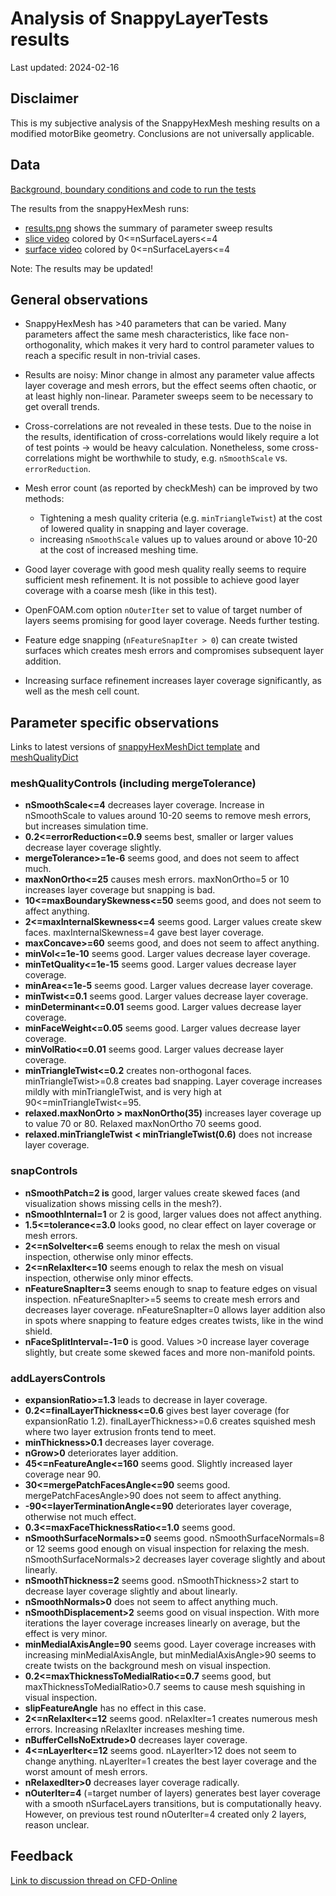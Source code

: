 # Analysis of SnappyLayerTests results

Last updated: 2024-02-16

## Disclaimer

This is my subjective analysis of the SnappyHexMesh meshing results on
a modified motorBike geometry. Conclusions are not universally
applicable.

## Data

[Background, boundary conditions and code to run the tests](./README.md)

The results from the snappyHexMesh runs:
* [results.png](http://tkeskita.kapsi.fi/OF/snappyLayerTests_results.png) shows the summary of parameter sweep results
* [slice video](https://vimeo.com/906686016) colored by 0<=nSurfaceLayers<=4
* [surface video](https://vimeo.com/906685981) colored by 0<=nSurfaceLayers<=4

Note: The results may be updated!

## General observations

* SnappyHexMesh has >40 parameters that can be varied. Many
  parameters affect the same mesh characteristics, like face
  non-orthogonality, which makes it very hard to control parameter
  values to reach a specific result in non-trivial cases.

* Results are noisy: Minor change in almost any parameter value
  affects layer coverage and mesh errors, but the effect seems often
  chaotic, or at least highly non-linear. Parameter sweeps seem to be
  necessary to get overall trends.

* Cross-correlations are not revealed in these tests. Due to the noise
  in the results, identification of cross-correlations would likely
  require a lot of test points -> would be heavy calculation.
  Nonetheless, some cross-correlations might be worthwhile to
  study, e.g. `nSmoothScale` vs. `errorReduction`.

* Mesh error count (as reported by checkMesh) can be improved by two methods:

  * Tightening a mesh quality criteria (e.g. `minTriangleTwist`) at
    the cost of lowered quality in snapping and layer coverage.
  * increasing `nSmoothScale` values up to values around or above
    10-20 at the cost of increased meshing time.

* Good layer coverage with good mesh quality really seems to require
  sufficient mesh refinement. It is not possible to achieve good layer
  coverage with a coarse mesh (like in this test).

* OpenFOAM.com option `nOuterIter` set to value of target number of
  layers seems promising for good layer coverage. Needs further
  testing.

* Feature edge snapping (`nFeatureSnapIter > 0`) can create twisted
  surfaces which creates mesh errors and compromises subsequent layer
  addition.

* Increasing surface refinement increases layer coverage
  significantly, as well as the mesh cell count.


## Parameter specific observations

Links to latest versions of [snappyHexMeshDict template](./foamCase/system/snappy.template) and [meshQualityDict](./foamCase/system/meshQualityDict)

### meshQualityControls (including mergeTolerance)

* **nSmoothScale<=4** decreases layer coverage. Increase in nSmoothScale to values around 10-20 seems to remove mesh errors, but increases simulation time.
* **0.2<=errorReduction<=0.9** seems best, smaller or larger values decrease layer coverage slightly.
* **mergeTolerance>=1e-6** seems good, and does not seem to affect much.
* **maxNonOrtho<=25** causes mesh errors. maxNonOrtho=5 or 10 increases layer coverage but snapping is bad.
* **10<=maxBoundarySkewness<=50** seems good, and does not seem to affect anything.
* **2<=maxInternalSkewness<=4** seems good. Larger values create skew faces. maxInternalSkewness=4 gave best layer coverage.
* **maxConcave>=60** seems good, and does not seem to affect anything.
* **minVol<=1e-10** seems good. Larger values decrease layer coverage.
* **minTetQuality<=1e-15** seems good. Larger values decrease layer coverage.
* **minArea<=1e-5** seems good. Larger values decrease layer coverage.
* **minTwist<=0.1** seems good. Larger values decrease layer coverage.
* **minDeterminant<=0.01** seems good. Larger values decrease layer coverage.
* **minFaceWeight<=0.05** seems good. Larger values decrease layer coverage.
* **minVolRatio<=0.01** seems good. Larger values decrease layer coverage.
* **minTriangleTwist<=0.2** creates non-orthogonal faces. minTriangleTwist>=0.8 creates bad snapping. Layer coverage increases mildly with minTriangleTwist, and is very high at 90<=minTriangleTwist<=95.
* **relaxed.maxNonOrto > maxNonOrtho(35)** increases layer coverage up to value 70 or 80. Relaxed maxNonOrtho 70 seems good.
* **relaxed.minTriangleTwist < minTriangleTwist(0.6)** does not increase layer coverage.

### snapControls

* **nSmoothPatch=2 is** good, larger values create skewed faces (and visualization shows missing cells in the mesh?).
* **nSmoothInternal=1** or 2 is good, larger values does not affect anything.
* **1.5<=tolerance<=3.0** looks good, no clear effect on layer coverage or mesh errors.
* **2<=nSolveIter<=6** seems enough to relax the mesh on visual inspection, otherwise only minor effects.
* **2<=nRelaxIter<=10** seems enough to relax the mesh on visual inspection, otherwise only minor effects.
* **nFeatureSnapIter=3** seems enough to snap to feature edges on visual inspection. nFeatureSnapIter>=5 seems to create mesh errors and decreases layer coverage. nFeatureSnapIter=0 allows layer addition also in spots where snapping to feature edges creates twists, like in the wind shield.
* **nFaceSplitInterval=-1=0** is good. Values >0 increase layer coverage slightly, but create some skewed faces and more non-manifold points.

### addLayersControls

* **expansionRatio>=1.3** leads to decrease in layer coverage.
* **0.2<=finalLayerThickness<=0.6** gives best layer coverage (for expansionRatio 1.2). finalLayerThickness>=0.6 creates squished mesh where two layer extrusion fronts tend to meet.
* **minThickness>0.1** decreases layer coverage.
* **nGrow>0** deteriorates layer addition.
* **45<=nFeatureAngle<=160** seems good. Slightly increased layer coverage near 90.
* **30<=mergePatchFacesAngle<=90** seems good. mergePatchFacesAngle>90 does not seem to affect anything.
* **-90<=layerTerminationAngle<=90** deteriorates layer coverage, otherwise not much effect.
* **0.3<=maxFaceThicknessRatio<=1.0** seems good.
* **nSmoothSurfaceNormals>=0** seems good. nSmoothSurfaceNormals=8 or 12 seems good enough on visual inspection for relaxing the mesh. nSmoothSurfaceNormals>2 decreases layer coverage slightly and about linearly.
* **nSmoothThickness=2** seems good. nSmoothThickness>2 start to decrease layer coverage slightly and about linearly.
* **nSmoothNormals>0** does not seem to affect anything much.
* **nSmoothDisplacement>2** seems good on visual inspection. With more iterations the layer coverage increases linearly on average, but the effect is very minor.
* **minMedialAxisAngle=90** seems good. Layer coverage increases with increasing minMedialAxisAngle, but minMedialAxisAngle>90 seems to create twists on the background mesh on visual inspection.
* **0.2<=maxThicknessToMedialRatio<=0.7** seems good, but maxThicknessToMedialRatio>0.7 seems to cause mesh squishing in visual inspection.
* **slipFeatureAngle** has no effect in this case.
* **2<=nRelaxIter<=12** seems good. nRelaxIter=1 creates numerous mesh errors. Increasing nRelaxIter increases meshing time.
* **nBufferCellsNoExtrude>0** decreases layer coverage.
* **4<=nLayerIter<=12** seems good. nLayerIter>12 does not seem to change anything. nLayerIter=1 creates the best layer coverage and the worst amount of mesh errors.
* **nRelaxedIter>0** decreases layer coverage radically.
* **nOuterIter=4** (=target number of layers) generates best layer coverage with a smooth nSurfaceLayers transitions, but is computationally heavy. However, on previous test round nOuterIter=4 created only 2 layers, reason unclear.

## Feedback

[Link to discussion thread on CFD-Online](https://www.cfd-online.com/Forums/openfoam-meshing/254447-snappyhexmesh-parametric-sweep-study.html)
